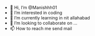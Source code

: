 - 👋 Hi, I’m @Manishhh01
- 👀 I’m interested in coding 
- 🌱 I’m currently learning in nit allahabad 
- 💞️ I’m looking to collaborate on ...
- 📫 How to reach me send mail 

<!---
Manishhh01/Manishhh01 is a ✨ special ✨ repository because its `README.md` (this file) appears on your GitHub profile.
You can click the Preview link to take a look at your changes.
--->
